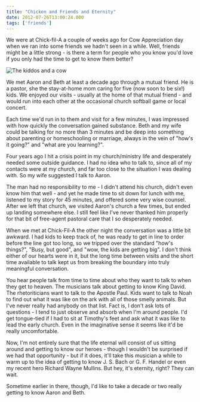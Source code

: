 ```yaml
---
title: "Chicken and Friends and Eternity"
date: 2012-07-26T13:00:24.000
tags: ['friends']
---
```


We were at Chick-fil-A a couple of weeks ago for Cow Appreciation day when we ran into some friends we hadn't seen in a while. Well, friends might be a little strong - is there a term for people who you know you'd love if you only had the time to get to know them better?

![The kiddos and a cow](/images/2012/cow-appreciation-day.jpg)

We met Aaron and Beth at least a decade ago through a mutual friend. He is a pastor, she the stay-at-home mom caring for five (now soon to be six!) kids. We enjoyed our visits - usually at the home of that mutual friend - and would run into each other at the occasional church softball game or local concert.

Each time we'd run in to them and visit for a few minutes, I was impressed with how quickly the conversation gained substance. Beth and my wife could be talking for no more than 3 minutes and be deep into something about parenting or homeschooling or marriage, always in the vein of "how's it going?" and "what are you learning?".

Four years ago I hit a crisis point in my church/ministry life and desperately needed some outside guidance. I had no idea who to talk to, since all of my contacts were at my church, and far too close to the situation I was dealing with. So my wife suggested I talk to Aaron.

The man had no responsibility to me - I didn't attend his church, didn't even know him that well - and yet he made time to sit down for lunch with me, listened to my story for 45 minutes, and offered some very wise counsel. After we left that church, we visited Aaron's church a few times, but ended up landing somewhere else. I still feel like I've never thanked him properly for that bit of free-agent pastoral care that I so desperately needed.

When we met at Chick-Fil-A the other night the conversation was a little bit awkward. I had kids to keep track of, he was ready to get in line to order before the line got too long, so we tripped over the standard "how's things?", "Busy, but good", and "wow, the kids are getting big". I don't think either of our hearts were in it, but the long time between visits and the short time available to talk kept us from breaking the boundary into truly meaningful conversation.

You hear people talk from time to time about who they want to talk to when they get to heaven. The musicians talk about getting to know King David. The rhetoriticians want to talk to the Apostle Paul. Kids want to talk to Noah to find out what it was like on the ark with all of those smelly animals. But I've never really had anybody on that list. Fact is, I don't ask lots of questions - I tend to just observe and absorb when I'm around people. I'd get tongue-tied if I had to sit at Timothy's feet and ask what it was like to lead the early church. Even in the imaginative sense it seems like it'd be really uncomfortable.

Now, I'm not entirely sure that the life eternal will consist of us sitting around and getting to know our heroes - though I wouldn't be surprised if we had that opportunity - but if it does, it'll take this musician a while to warm up to the idea of getting to know J. S. Bach or G. F. Handel or even my recent hero Richard Wayne Mullins. But hey, it's eternity, right? They can wait.

Sometime earlier in there, though, I'd like to take a decade or two really getting to know Aaron and Beth.
